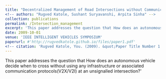 ```yaml
---
title: "Decentralized Management of Road Intersections without Communication"
<!-- authors: "Rugved Katole, Sushant Suryavanshi, Arpita Sinha" -->
collection: publications
permalink: /Intersection_management
excerpt: 'This paper addresses the question that How does an autonomous vehicle decide when to cross without using any infrastructure or associated communication protocols(V2X/V2I) at an unsignalled intersection?'
date: 2009-10-01
venue: 'IEEE INTELLIGENT VEHICLES SYMPOSIUM'
paperurl: #'http://rugvedkatole.github.io/files/paper1.pdf'
<!-- citation: 'Rugved Katole, You. (2009). &quot;Paper Title Number 1.&quot; <i>Journal 1</i>. 1(1).' -->
---
```

This paper addresses the question that How does an autonomous vehicle decide when to cross without using any infrastructure or associated communication protocols(V2X/V2I) at an unsignalled intersection?'

<!-- [Download paper here](http://academicpages.github.io/files/paper1.pdf) -->

<!-- Recommended citation: Your Name, You. (2009). "Paper Title Number 1." <i>Journal 1</i>. 1(1). -->
